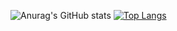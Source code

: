 ![Anurag's GitHub stats](https://github-readme-stats.vercel.app/api?username=KevinJ-Dev&show_icons=true&theme=radical)
[![Top Langs](https://github-readme-stats.vercel.app/api/top-langs/?username=KevinJ-Dev&layout=compact&show_icons=true&theme=radical)](https://github.com/KevinJ-Dev/github-readme-stats)
